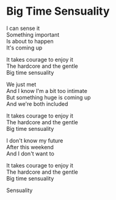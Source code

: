 # Big Time Sensuality  

I can sense it  
Something important  
Is about to happen  
It's coming up  

It takes courage to enjoy it  
The hardcore and the gentle  
Big time sensuality  

We just met  
And I know I'm a bit too intimate  
But something huge is coming up  
And we're both included  

It takes courage to enjoy it  
The hardcore and the gentle  
Big time sensuality  

I don't know my future  
After this weekend  
And I don't want to  

It takes courage to enjoy it  
The hardcore and the gentle  
Big time sensuality  

Sensuality  
